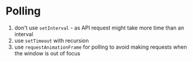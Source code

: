 # Polling

1. don't use `setInterval` - as API request might take more time than an interval
2. use `setTimeout` with recursion
3. use `requestAnimationFrame` for polling to avoid making requests when the window is out of focus
